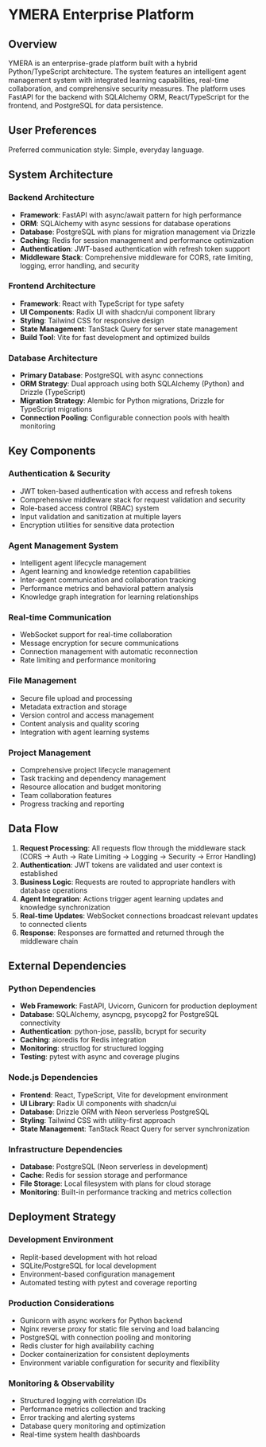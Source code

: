 # YMERA Enterprise Platform

## Overview

YMERA is an enterprise-grade platform built with a hybrid Python/TypeScript architecture. The system features an intelligent agent management system with integrated learning capabilities, real-time collaboration, and comprehensive security measures. The platform uses FastAPI for the backend with SQLAlchemy ORM, React/TypeScript for the frontend, and PostgreSQL for data persistence.

## User Preferences

Preferred communication style: Simple, everyday language.

## System Architecture

### Backend Architecture
- **Framework**: FastAPI with async/await pattern for high performance
- **ORM**: SQLAlchemy with async sessions for database operations
- **Database**: PostgreSQL with plans for migration management via Drizzle
- **Caching**: Redis for session management and performance optimization
- **Authentication**: JWT-based authentication with refresh token support
- **Middleware Stack**: Comprehensive middleware for CORS, rate limiting, logging, error handling, and security

### Frontend Architecture
- **Framework**: React with TypeScript for type safety
- **UI Components**: Radix UI with shadcn/ui component library
- **Styling**: Tailwind CSS for responsive design
- **State Management**: TanStack Query for server state management
- **Build Tool**: Vite for fast development and optimized builds

### Database Architecture
- **Primary Database**: PostgreSQL with async connections
- **ORM Strategy**: Dual approach using both SQLAlchemy (Python) and Drizzle (TypeScript)
- **Migration Strategy**: Alembic for Python migrations, Drizzle for TypeScript migrations
- **Connection Pooling**: Configurable connection pools with health monitoring

## Key Components

### Authentication & Security
- JWT token-based authentication with access and refresh tokens
- Comprehensive middleware stack for request validation and security
- Role-based access control (RBAC) system
- Input validation and sanitization at multiple layers
- Encryption utilities for sensitive data protection

### Agent Management System
- Intelligent agent lifecycle management
- Agent learning and knowledge retention capabilities
- Inter-agent communication and collaboration tracking
- Performance metrics and behavioral pattern analysis
- Knowledge graph integration for learning relationships

### Real-time Communication
- WebSocket support for real-time collaboration
- Message encryption for secure communications
- Connection management with automatic reconnection
- Rate limiting and performance monitoring

### File Management
- Secure file upload and processing
- Metadata extraction and storage
- Version control and access management
- Content analysis and quality scoring
- Integration with agent learning systems

### Project Management
- Comprehensive project lifecycle management
- Task tracking and dependency management
- Resource allocation and budget monitoring
- Team collaboration features
- Progress tracking and reporting

## Data Flow

1. **Request Processing**: All requests flow through the middleware stack (CORS → Auth → Rate Limiting → Logging → Security → Error Handling)
2. **Authentication**: JWT tokens are validated and user context is established
3. **Business Logic**: Requests are routed to appropriate handlers with database operations
4. **Agent Integration**: Actions trigger agent learning updates and knowledge synchronization
5. **Real-time Updates**: WebSocket connections broadcast relevant updates to connected clients
6. **Response**: Responses are formatted and returned through the middleware chain

## External Dependencies

### Python Dependencies
- **Web Framework**: FastAPI, Uvicorn, Gunicorn for production deployment
- **Database**: SQLAlchemy, asyncpg, psycopg2 for PostgreSQL connectivity
- **Authentication**: python-jose, passlib, bcrypt for security
- **Caching**: aioredis for Redis integration
- **Monitoring**: structlog for structured logging
- **Testing**: pytest with async and coverage plugins

### Node.js Dependencies
- **Frontend**: React, TypeScript, Vite for development environment
- **UI Library**: Radix UI components with shadcn/ui
- **Database**: Drizzle ORM with Neon serverless PostgreSQL
- **Styling**: Tailwind CSS with utility-first approach
- **State Management**: TanStack React Query for server synchronization

### Infrastructure Dependencies
- **Database**: PostgreSQL (Neon serverless in development)
- **Cache**: Redis for session storage and performance
- **File Storage**: Local filesystem with plans for cloud storage
- **Monitoring**: Built-in performance tracking and metrics collection

## Deployment Strategy

### Development Environment
- Replit-based development with hot reload
- SQLite/PostgreSQL for local development
- Environment-based configuration management
- Automated testing with pytest and coverage reporting

### Production Considerations
- Gunicorn with async workers for Python backend
- Nginx reverse proxy for static file serving and load balancing
- PostgreSQL with connection pooling and monitoring
- Redis cluster for high availability caching
- Docker containerization for consistent deployments
- Environment variable configuration for security and flexibility

### Monitoring & Observability
- Structured logging with correlation IDs
- Performance metrics collection and tracking
- Error tracking and alerting systems
- Database query monitoring and optimization
- Real-time system health dashboards